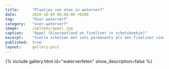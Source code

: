 ```yaml
---
title:      "Plaatjes van eten in waterverf"
date:       2020-10-09 08:00:00 +0200
tag:        "Over waterverf"
category:   "over-waterverf"
image:      /uploads/appel.jpg
caption:    "Appel (kleurpotlood en fineliner in schetsboekje)"
excerpt:    "Snelle schetsen met iets permanents als een fineliner vind ik inspirerend. Het is niet vergevingsgezind. Een gezette lijn is niet terug te nemen. Het plaatje vormt zich door spontane, gevoelsmatige lijnen. Deze kwetsbaarheid is heel spannend bij het maken. Soms vind ik het resultaat heel gaaf, soms wat minder. Maar ik vind het eigenlijk altijd mooier dan werk waar ik uren aan pruts, gum en bijwerk."
published:  true
layout:     gallery-post
---
```


{% include gallery.html id="waterverfeten" show_description=false %}
